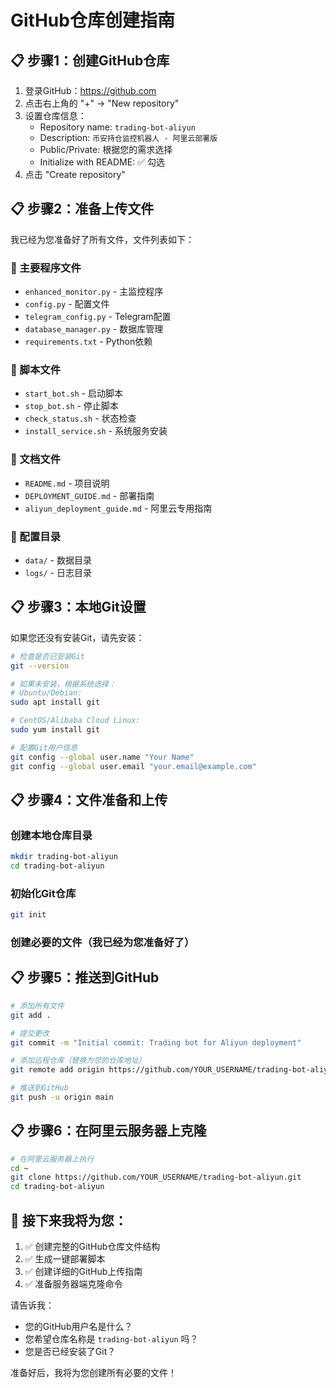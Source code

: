 # GitHub仓库创建指南

## 📋 步骤1：创建GitHub仓库

1. 登录GitHub：https://github.com
2. 点击右上角的 "+" → "New repository"
3. 设置仓库信息：
   - Repository name: `trading-bot-aliyun`
   - Description: `币安持仓监控机器人 - 阿里云部署版`
   - Public/Private: 根据您的需求选择
   - Initialize with README: ✅ 勾选
4. 点击 "Create repository"

## 📋 步骤2：准备上传文件

我已经为您准备好了所有文件，文件列表如下：

### 📁 主要程序文件
- `enhanced_monitor.py` - 主监控程序
- `config.py` - 配置文件
- `telegram_config.py` - Telegram配置
- `database_manager.py` - 数据库管理
- `requirements.txt` - Python依赖

### 📁 脚本文件
- `start_bot.sh` - 启动脚本
- `stop_bot.sh` - 停止脚本
- `check_status.sh` - 状态检查
- `install_service.sh` - 系统服务安装

### 📁 文档文件
- `README.md` - 项目说明
- `DEPLOYMENT_GUIDE.md` - 部署指南
- `aliyun_deployment_guide.md` - 阿里云专用指南

### 📁 配置目录
- `data/` - 数据目录
- `logs/` - 日志目录

## 📋 步骤3：本地Git设置

如果您还没有安装Git，请先安装：
```bash
# 检查是否已安装Git
git --version

# 如果未安装，根据系统选择：
# Ubuntu/Debian:
sudo apt install git

# CentOS/Alibaba Cloud Linux:
sudo yum install git

# 配置Git用户信息
git config --global user.name "Your Name"
git config --global user.email "your.email@example.com"
```

## 📋 步骤4：文件准备和上传

### 创建本地仓库目录
```bash
mkdir trading-bot-aliyun
cd trading-bot-aliyun
```

### 初始化Git仓库
```bash
git init
```

### 创建必要的文件（我已经为您准备好了）

## 📋 步骤5：推送到GitHub

```bash
# 添加所有文件
git add .

# 提交更改
git commit -m "Initial commit: Trading bot for Aliyun deployment"

# 添加远程仓库（替换为您的仓库地址）
git remote add origin https://github.com/YOUR_USERNAME/trading-bot-aliyun.git

# 推送到GitHub
git push -u origin main
```

## 📋 步骤6：在阿里云服务器上克隆

```bash
# 在阿里云服务器上执行
cd ~
git clone https://github.com/YOUR_USERNAME/trading-bot-aliyun.git
cd trading-bot-aliyun
```

## 🎯 接下来我将为您：

1. ✅ 创建完整的GitHub仓库文件结构
2. ✅ 生成一键部署脚本
3. ✅ 创建详细的GitHub上传指南
4. ✅ 准备服务器端克隆命令

请告诉我：
- 您的GitHub用户名是什么？
- 您希望仓库名称是 `trading-bot-aliyun` 吗？
- 您是否已经安装了Git？

准备好后，我将为您创建所有必要的文件！